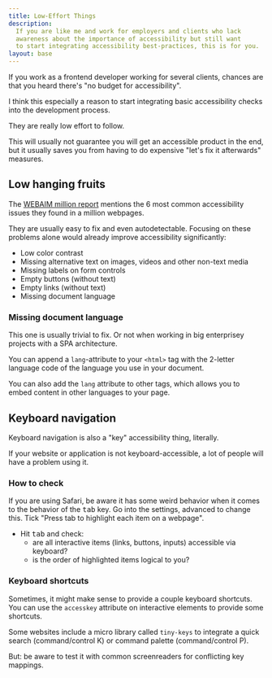 ```yaml
---
title: Low-Effort Things
description: 
  If you are like me and work for employers and clients who lack 
  awareness about the importance of accessibility but still want 
  to start integrating accessibility best-practices, this is for you.
layout: base
---
```

If you work as a frontend developer working for several clients, chances
are that you heard there's "no budget for accessibility".

I think this especially a reason to start integrating basic
accessibility checks into the development process.

They are really low effort to follow.

This will usually not guarantee you will get an accessible product in the end,
but it usually saves you from having to do expensive "let's fix it afterwards"
measures.

## Low hanging fruits

The [WEBAIM million report](https://webaim.org/projects/million/) mentions
the 6 most common accessibility issues they found in a million webpages.

They are usually easy to fix and even autodetectable. Focusing on
these problems alone would already improve accessibility significantly:

- Low color contrast
- Missing alternative text on images, videos and other non-text media
- Missing labels on form controls
- Empty buttons (without text)
- Empty links (without text)
- Missing document language

### Missing document language

This one is usually trivial to fix. Or not when working in big
enterprisey projects with a SPA architecture.

You can append a `lang`-attribute to
your `<html>` tag with the 2-letter language code of the language you use
in your document.

You can also add the `lang` attribute to other tags, which allows you to
embed content in other languages to your page.

## Keyboard navigation

Keyboard navigation is also a "key" accessibility thing, literally.

If your website or application is not keyboard-accessible, a lot of
people will have a problem using it.

### How to check

If you are using Safari, be aware it has some weird behavior when it
comes to the behavior of the <kbd>tab</kbd> key.
Go into the settings, advanced to change this.
Tick "Press tab to highlight each item on a webpage".

- Hit <kbd>tab</kbd> and check:
  - are all interactive items (links, buttons, inputs) accessible via keyboard?
  - is the order of highlighted items logical to you?

### Keyboard shortcuts

Sometimes, it might make sense to provide a couple keyboard shortcuts.
You can use the `accesskey` attribute on interactive elements to provide
some shortcuts.

Some websites include a micro library called `tiny-keys` to integrate a
quick search (command/control K) or command palette (command/control P).

But: be aware to test it with common screenreaders for conflicting key
mappings.

